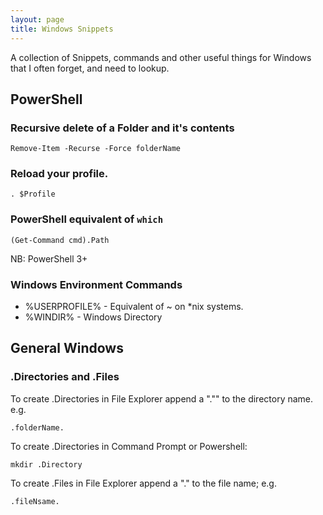 ```yaml
---
layout: page
title: Windows Snippets
---
```


A collection of Snippets, commands and other useful things for Windows that I often forget, and need to lookup. 

## PowerShell

### Recursive delete of a Folder and it's contents

    Remove-Item -Recurse -Force folderName

### Reload your profile.

    . $Profile

### PowerShell equivalent of `which`

    (Get-Command cmd).Path

NB: PowerShell 3+

### Windows Environment Commands

- %USERPROFILE% - Equivalent of ~ on *nix systems. 
- %WINDIR% - Windows Directory

## General Windows

### .Directories and .Files

To create .Directories in File Explorer append a "."" to the directory name. e.g.

    .folderName.

To create .Directories in Command Prompt or Powershell:

    mkdir .Directory

To create .Files in File Explorer append a "." to the file name; e.g.

    .fileNsame.
